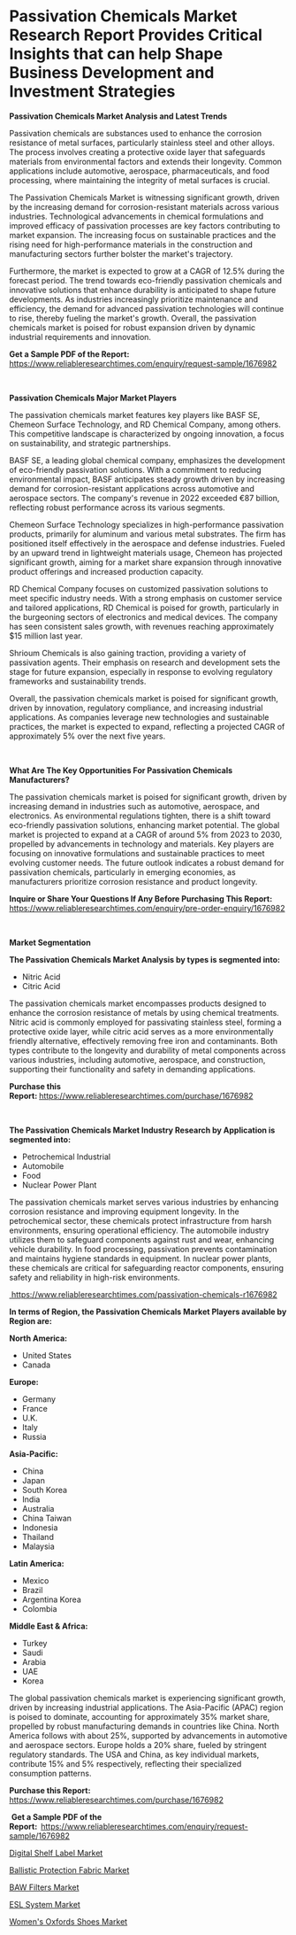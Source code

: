<p><h1>Passivation Chemicals Market Research Report Provides Critical Insights that can help Shape Business Development and Investment Strategies</h1></p><p><strong>Passivation Chemicals Market Analysis and Latest Trends</strong></p>
<p><p>Passivation chemicals are substances used to enhance the corrosion resistance of metal surfaces, particularly stainless steel and other alloys. The process involves creating a protective oxide layer that safeguards materials from environmental factors and extends their longevity. Common applications include automotive, aerospace, pharmaceuticals, and food processing, where maintaining the integrity of metal surfaces is crucial.</p><p>The Passivation Chemicals Market is witnessing significant growth, driven by the increasing demand for corrosion-resistant materials across various industries. Technological advancements in chemical formulations and improved efficacy of passivation processes are key factors contributing to market expansion. The increasing focus on sustainable practices and the rising need for high-performance materials in the construction and manufacturing sectors further bolster the market's trajectory.</p><p>Furthermore, the market is expected to grow at a CAGR of 12.5% during the forecast period. The trend towards eco-friendly passivation chemicals and innovative solutions that enhance durability is anticipated to shape future developments. As industries increasingly prioritize maintenance and efficiency, the demand for advanced passivation technologies will continue to rise, thereby fueling the market's growth. Overall, the passivation chemicals market is poised for robust expansion driven by dynamic industrial requirements and innovation.</p></p>
<p><strong>Get a Sample PDF of the Report:&nbsp;</strong> <a href="https://www.reliableresearchtimes.com/enquiry/request-sample/1676982?utm_campaign=1386&utm_medium=2&utm_source=Github&utm_content=ia&utm_term=30092024&utm_id=passivation-chemicals">https://www.reliableresearchtimes.com/enquiry/request-sample/1676982</a></p>
<p>&nbsp;</p>
<p><strong>Passivation Chemicals Major Market Players</strong></p>
<p><p>The passivation chemicals market features key players like BASF SE, Chemeon Surface Technology, and RD Chemical Company, among others. This competitive landscape is characterized by ongoing innovation, a focus on sustainability, and strategic partnerships.</p><p>BASF SE, a leading global chemical company, emphasizes the development of eco-friendly passivation solutions. With a commitment to reducing environmental impact, BASF anticipates steady growth driven by increasing demand for corrosion-resistant applications across automotive and aerospace sectors. The company's revenue in 2022 exceeded €87 billion, reflecting robust performance across its various segments.</p><p>Chemeon Surface Technology specializes in high-performance passivation products, primarily for aluminum and various metal substrates. The firm has positioned itself effectively in the aerospace and defense industries. Fueled by an upward trend in lightweight materials usage, Chemeon has projected significant growth, aiming for a market share expansion through innovative product offerings and increased production capacity.</p><p>RD Chemical Company focuses on customized passivation solutions to meet specific industry needs. With a strong emphasis on customer service and tailored applications, RD Chemical is poised for growth, particularly in the burgeoning sectors of electronics and medical devices. The company has seen consistent sales growth, with revenues reaching approximately $15 million last year.</p><p>Shrioum Chemicals is also gaining traction, providing a variety of passivation agents. Their emphasis on research and development sets the stage for future expansion, especially in response to evolving regulatory frameworks and sustainability trends.</p><p>Overall, the passivation chemicals market is poised for significant growth, driven by innovation, regulatory compliance, and increasing industrial applications. As companies leverage new technologies and sustainable practices, the market is expected to expand, reflecting a projected CAGR of approximately 5% over the next five years.</p></p>
<p>&nbsp;</p>
<p><strong>What Are The Key Opportunities For Passivation Chemicals Manufacturers?</strong></p>
<p><p>The passivation chemicals market is poised for significant growth, driven by increasing demand in industries such as automotive, aerospace, and electronics. As environmental regulations tighten, there is a shift toward eco-friendly passivation solutions, enhancing market potential. The global market is projected to expand at a CAGR of around 5% from 2023 to 2030, propelled by advancements in technology and materials. Key players are focusing on innovative formulations and sustainable practices to meet evolving customer needs. The future outlook indicates a robust demand for passivation chemicals, particularly in emerging economies, as manufacturers prioritize corrosion resistance and product longevity.</p></p>
<p><strong>Inquire or Share Your Questions If Any Before Purchasing This Report:</strong> <a href="https://www.reliableresearchtimes.com/enquiry/pre-order-enquiry/1676982?utm_campaign=1386&utm_medium=2&utm_source=Github&utm_content=ia&utm_term=30092024&utm_id=passivation-chemicals">https://www.reliableresearchtimes.com/enquiry/pre-order-enquiry/1676982</a></p>
<p>&nbsp;</p>
<p><strong>Market Segmentation</strong></p>
<p><strong>The Passivation Chemicals Market Analysis by types is segmented into:</strong></p>
<p><ul><li>Nitric Acid</li><li>Citric Acid</li></ul></p>
<p><p>The passivation chemicals market encompasses products designed to enhance the corrosion resistance of metals by using chemical treatments. Nitric acid is commonly employed for passivating stainless steel, forming a protective oxide layer, while citric acid serves as a more environmentally friendly alternative, effectively removing free iron and contaminants. Both types contribute to the longevity and durability of metal components across various industries, including automotive, aerospace, and construction, supporting their functionality and safety in demanding applications.</p></p>
<p><strong>Purchase this Report:&nbsp;</strong><a href="https://www.reliableresearchtimes.com/purchase/1676982?utm_campaign=1386&utm_medium=2&utm_source=Github&utm_content=ia&utm_term=30092024&utm_id=passivation-chemicals">https://www.reliableresearchtimes.com/purchase/1676982</a></p>
<p>&nbsp;</p>
<p><strong>The Passivation Chemicals Market Industry Research by Application is segmented into:</strong></p>
<p><ul><li>Petrochemical Industrial</li><li>Automobile</li><li>Food</li><li>Nuclear Power Plant</li></ul></p>
<p><p>The passivation chemicals market serves various industries by enhancing corrosion resistance and improving equipment longevity. In the petrochemical sector, these chemicals protect infrastructure from harsh environments, ensuring operational efficiency. The automobile industry utilizes them to safeguard components against rust and wear, enhancing vehicle durability. In food processing, passivation prevents contamination and maintains hygiene standards in equipment. In nuclear power plants, these chemicals are critical for safeguarding reactor components, ensuring safety and reliability in high-risk environments.</p></p>
<p><a href="https://www.reliableresearchtimes.com/passivation-chemicals-r1676982?utm_campaign=1386&utm_medium=2&utm_source=Github&utm_content=ia&utm_term=30092024&utm_id=passivation-chemicals">&nbsp;https://www.reliableresearchtimes.com/passivation-chemicals-r1676982</a></p>
<p><strong>In terms of Region, the Passivation Chemicals Market Players available by Region are:</strong></p>
<p>
    <p> <strong> North America: </strong>
        <ul>
            <li>United States</li>
            <li>Canada</li>
        </ul>
        </p> 
    <p> <strong> Europe: </strong>
        <ul>
            <li>Germany</li>
            <li>France</li>
            <li>U.K.</li>
            <li>Italy</li>
            <li>Russia</li>
        </ul>
        </p> 
    <p> <strong> Asia-Pacific: </strong>
        <ul>
            <li>China</li>
            <li>Japan</li>
            <li>South Korea</li>
            <li>India</li>
            <li>Australia</li>
            <li>China Taiwan</li>
            <li>Indonesia</li>
            <li>Thailand</li>
            <li>Malaysia</li>
        </ul>
        </p> 
    <p> <strong> Latin America: </strong>
        <ul>
            <li>Mexico</li>
            <li>Brazil</li>
            <li>Argentina Korea</li>
            <li>Colombia</li>
        </ul>
        </p> 
    <p> <strong> Middle East & Africa: </strong>
        <ul>
            <li>Turkey</li>
            <li>Saudi</li>
            <li>Arabia</li>
            <li>UAE</li>
            <li>Korea</li>
        </ul>
    </p>
    </p>
<p><p>The global passivation chemicals market is experiencing significant growth, driven by increasing industrial applications. The Asia-Pacific (APAC) region is poised to dominate, accounting for approximately 35% market share, propelled by robust manufacturing demands in countries like China. North America follows with about 25%, supported by advancements in automotive and aerospace sectors. Europe holds a 20% share, fueled by stringent regulatory standards. The USA and China, as key individual markets, contribute 15% and 5% respectively, reflecting their specialized consumption patterns.</p></p>
<p><strong>Purchase this Report: </strong><a href="https://www.reliableresearchtimes.com/purchase/1676982?utm_campaign=1386&utm_medium=2&utm_source=Github&utm_content=ia&utm_term=30092024&utm_id=passivation-chemicals">https://www.reliableresearchtimes.com/purchase/1676982</a></p>
<p>&nbsp;<strong>Get a Sample PDF of the Report:&nbsp;&nbsp;</strong><a href="https://www.reliableresearchtimes.com/enquiry/request-sample/1676982?utm_campaign=1386&utm_medium=2&utm_source=Github&utm_content=ia&utm_term=30092024&utm_id=passivation-chemicals">https://www.reliableresearchtimes.com/enquiry/request-sample/1676982</a></p>
<p><strong></strong></p>
<p><p><a href="https://www.linkedin.com/pulse/global-digital-shelf-label-industry-research-report-competitive-mruxc?utm_campaign=1386&utm_medium=2&utm_source=Github&utm_content=ia&utm_term=30092024&utm_id=passivation-chemicals">Digital Shelf Label Market</a></p><p><a href="https://issuu.com/reportprime-2/docs/ballistic-protection-fabric-market-_5972b4557760a6?utm_campaign=1386&utm_medium=2&utm_source=Github&utm_content=ia&utm_term=30092024&utm_id=passivation-chemicals">Ballistic Protection Fabric Market</a></p><p><a href="https://issuu.com/reportprime-2/docs/baw-filters-market-size-2030.pptx_e46bab17264925?utm_campaign=1386&utm_medium=2&utm_source=Github&utm_content=ia&utm_term=30092024&utm_id=passivation-chemicals">BAW Filters Market</a></p><p><a href="https://www.linkedin.com/pulse/strategic-roadmap-success-global-esl-system-market-analysis2024-jsbzc?utm_campaign=1386&utm_medium=2&utm_source=Github&utm_content=ia&utm_term=30092024&utm_id=passivation-chemicals">ESL System Market</a></p><p><a href="https://www.linkedin.com/pulse/womens-oxfords-shoes-market-share-size-trends-industry-4elpc?utm_campaign=1386&utm_medium=2&utm_source=Github&utm_content=ia&utm_term=30092024&utm_id=passivation-chemicals">Women's Oxfords Shoes Market</a></p></p>